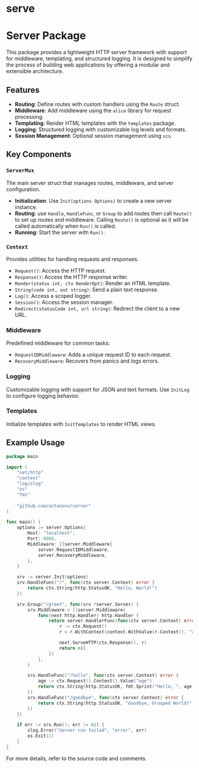 # serve

# Server Package

This package provides a lightweight HTTP server framework with support for middleware, templating, and structured logging. It is designed to simplify the process of building web applications by offering a modular and extensible architecture.

## Features

- **Routing**: Define routes with custom handlers using the `Route` struct.
- **Middleware**: Add middleware using the `alice` library for request processing.
- **Templating**: Render HTML templates with the `templates` package.
- **Logging**: Structured logging with customizable log levels and formats.
- **Session Management**: Optional session management using `scs`.

## Key Components

### `ServerMux`
The main server struct that manages routes, middleware, and server configuration.

- **Initialization**: Use `Init(options Options)` to create a new server instance.
- **Routing**: use `Handle`,  `HandleFunc`, or `Group` to add routes then call `Route()` to set up routes and middleware. 
Calling `Route()` is optional as it will be called automatically when `Run()` is called.
- **Running**: Start the server with `Run()`.

### `Context`
Provides utilities for handling requests and responses.

- `Request()`: Access the HTTP request.
- `Response()`: Access the HTTP response writer.
- `Render(status int, ctx RenderOpt)`: Render an HTML template.
- `String(code int, out string)`: Send a plain text response.
- `Log()`: Access a scoped logger.
- `Session()`: Access the session manager.
- `Redirect(statusCode int, url string)`: Redirect the client to a new URL.

### Middleware
Predefined middleware for common tasks:
- `RequestIDMiddleware`: Adds a unique request ID to each request.
- `RecoveryMiddleware`: Recovers from panics and logs errors.

### Logging
Customizable logging with support for JSON and text formats. Use `InitLog` to configure logging behavior.

### Templates
Initialize templates with `InitTemplates` to render HTML views.

## Example Usage

```go
package main

import (
	"net/http"
	"context"
	"log/slog"
	"os"
	"fmt"
	
	"github.com/actanonv/server"
)

func main() {
	options := server.Options{
		Host: "localhost",
		Port: 8080,
		Middleware: []server.Middleware{
			server.RequestIDMiddleware,
			server.RecoveryMiddleware,
		},
	}

	srv := server.Init(options)
	srv.HandleFunc("/", func(ctx server.Context) error {
		return ctx.String(http.StatusOK, "Hello, World!")
	})

	srv.Group("/greet", func(srv *server.Server) {
		srv.Middleware = []server.Middleware{
			func(next http.Handler) http.Handler {
				return server.HandlerFunc(func(ctx server.Context) error {
					r := ctx.Request()
					r = r.WithContext(context.WithValue(r.Context(), "age", 22))

					next.ServeHTTP(ctx.Response(), r)
					return nil
				})
			},
		}

		srv.HandleFunc("/hello", func(ctx server.Context) error {
			age := ctx.Request().Context().Value("age")
			return ctx.String(http.StatusOK, fmt.Sprint("Hello, ", age ,"year old Grouped World!"))
		})
		srv.HandleFunc("/goodbye", func(ctx server.Context) error {
			return ctx.String(http.StatusOK, "Goodbye, Grouped World!")
		})
	})

	if err := srv.Run(); err != nil {
		slog.Error("Server run failed", "error", err)
		os.Exit(1)
	}
}
```

For more details, refer to the source code and comments.